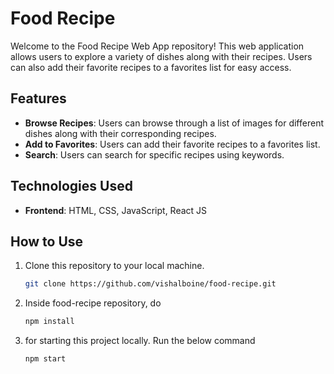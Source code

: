 # Food Recipe

Welcome to the Food Recipe Web App repository! This web application allows users to explore a variety of dishes along with their recipes. Users can also add their favorite recipes to a favorites list for easy access.

## Features

- **Browse Recipes**: Users can browse through a list of images for different dishes along with their corresponding recipes.
- **Add to Favorites**: Users can add their favorite recipes to a favorites list.
- **Search**: Users can search for specific recipes using keywords.

## Technologies Used

- **Frontend**: HTML, CSS, JavaScript, React JS

## How to Use

1. Clone this repository to your local machine.
   ```bash
   git clone https://github.com/vishalboine/food-recipe.git
2. Inside food-recipe repository, do
   ```bash
   npm install
3. for starting this project locally. Run the below command
   ```bash
   npm start
